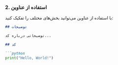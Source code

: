 ### 2. استفاده از عناوین
با استفاده از عناوین می‌توانید بخش‌های مختلف را تفکیک کنید:

```markdown
## توضیحات

توضیحاتی درباره کد...

## کد

```python
print("Hello, World!")
